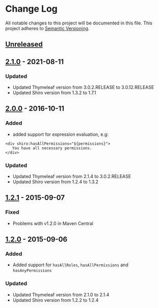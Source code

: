 # Change Log
All notable changes to this project will be documented in this file.
This project adheres to [Semantic Versioning](https://semver.org/).

## [Unreleased][unreleased]

## [2.1.0] - 2021-08-11

### Updated
- Updated Thymeleaf version from 3.0.2.RELEASE to 3.0.12.RELEASE
- Updated Shiro version from 1.3.2 to 1.7.1

## [2.0.0] - 2016-10-11
### Added
- added support for expression evaluation, e.g:
```
<div shiro:hasAllPermissions="${permissions}">
   You have all necessary permissions.
</div>
```

### Updated
- Updated Thymeleaf version from 2.1.4 to 3.0.2.RELEASE
- Updated Shiro version from 1.2.4 to 1.3.2


## [1.2.1] - 2015-09-07
### Fixed
- Problems with v1.2.0 in Maven Central


## [1.2.0] - 2015-09-06
### Added
- Added support for `hasAllRoles`, `hasAllPermissions` and `hasAnyPermissions`
### Updated
- Updated Thymeleaf version from 2.1.0 to 2.1.4
- Updated Shiro version from 1.2.2 to 1.2.4


[unreleased]: https://github.com/theborakompanioni/thymeleaf-extras-shiro/compare/2.1.0...HEAD
[2.1.0]: https://github.com/theborakompanioni/thymeleaf-extras-shiro/compare/2.1.0...2.0.0
[2.0.0]: https://github.com/theborakompanioni/thymeleaf-extras-shiro/compare/1.2.1...2.0.0
[1.2.1]: https://github.com/theborakompanioni/thymeleaf-extras-shiro/compare/1.2.0...1.2.1
[1.2.0]: https://github.com/theborakompanioni/thymeleaf-extras-shiro/compare/74596f4...1.2.0
